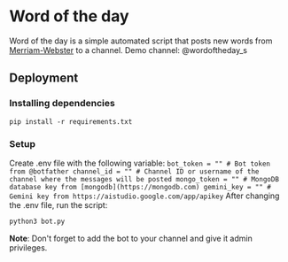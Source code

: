 # Word of the day 
Word of the day is a simple automated script that posts new words from [Merriam-Webster](https://merriam-webster.com/) to a channel. Demo channel: @wordoftheday_s

## Deployment

### Installing dependencies

```
pip install -r requirements.txt
```

### Setup
Create .env file with the following variable:
``
bot_token = "" # Bot token from @botfather
channel_id = "" # Channel ID or username of the channel where the messages will be posted
mongo_token = "" # MongoDB database key from [mongodb](https://mongodb.com)
gemini_key = "" # Gemini key from https://aistudio.google.com/app/apikey
``
After changing the .env file, run the script:
 ```sh
 python3 bot.py
 ```

**Note**: Don't forget to add the bot to your channel and give it admin privileges.

